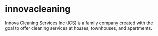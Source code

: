 # innovacleaning
Innova Cleaning Services Inc (ICS) is a family company created with the goal to offer cleaning services at houses, townhouses, and apartments. 
